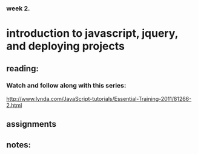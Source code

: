 ### week 2. 
# introduction to javascript, jquery, and deploying projects


## reading:  

### Watch and follow along with this series:
http://www.lynda.com/JavaScript-tutorials/Essential-Training-2011/81266-2.html




## assignments  

## notes:  